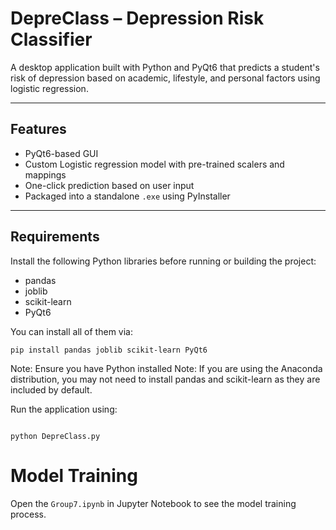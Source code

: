 # DepreClass – Depression Risk Classifier

A desktop application built with Python and PyQt6 that predicts a student's risk of depression based on academic,
lifestyle, and personal factors using logistic regression.

---

## Features

- PyQt6-based GUI
- Custom Logistic regression model with pre-trained scalers and mappings
- One-click prediction based on user input
- Packaged into a standalone `.exe` using PyInstaller

---

## Requirements

Install the following Python libraries before running or building the project:

- pandas
- joblib
- scikit-learn
- PyQt6

You can install all of them via:

```
pip install pandas joblib scikit-learn PyQt6
```

Note: Ensure you have Python installed
Note: If you are using the Anaconda distribution, you may not need to install pandas and scikit-learn as they are
included by default.


Run the application using:
```

python DepreClass.py

```

# Model Training
Open the `Group7.ipynb` in Jupyter Notebook to see the model training process.